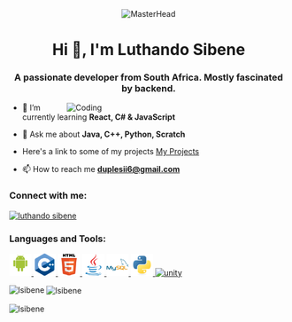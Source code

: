 <html>
<head>

</head>

<div align="center">
  <img src="https://miro.medium.com/v2/resize:fit:996/1*FfBynQBLv37OqXazih_Yyw.gif" alt="MasterHead">
</div>

<h1 align="center">Hi 👋, I'm Luthando Sibene</h1>
<h3 align="center">A passionate developer from South Africa. Mostly fascinated by backend.</h3>
<img align="right" alt="Coding" width="400" src="https://miro.medium.com/max/1360/0*7Q3yvSIv_t0ioJ-Z.gif">


- 🌱 I’m currently learning **React, C# & JavaScript**

- 💬 Ask me about **Java, C++, Python, Scratch**

- Here's a link to some of my projects <a href="">My Projects</a>

- 📫 How to reach me **duplesii6@gmail.com**

<h3 align="left">Connect with me:</h3>
<p align="left">
<a href="https://www.linkedin.com/in/luthando-sibene-64ab041ab/" target="blank">
<img align="center" src="https://raw.githubusercontent.com/rahuldkjain/github-profile-readme-generator/master/src/images/icons/Social/linked-in-alt.svg" alt="luthando sibene" height="30" width="40" /></a>
</p>

<h3 align="left">Languages and Tools:</h3>
<p align="left"> <a href="https://developer.android.com" target="_blank" rel="noreferrer"> <img src="https://raw.githubusercontent.com/devicons/devicon/master/icons/android/android-original-wordmark.svg" alt="android" width="40" height="40"/> </a> <a href="https://www.w3schools.com/cpp/" target="_blank" rel="noreferrer"> <img src="https://raw.githubusercontent.com/devicons/devicon/master/icons/cplusplus/cplusplus-original.svg" alt="cplusplus" width="40" height="40"/> </a> <a href="https://www.w3.org/html/" target="_blank" rel="noreferrer"> <img src="https://raw.githubusercontent.com/devicons/devicon/master/icons/html5/html5-original-wordmark.svg" alt="html5" width="40" height="40"/> </a> <a href="https://www.java.com" target="_blank" rel="noreferrer"> <img src="https://raw.githubusercontent.com/devicons/devicon/master/icons/java/java-original.svg" alt="java" width="40" height="40"/> </a> <a href="https://www.mysql.com/" target="_blank" rel="noreferrer"> <img src="https://raw.githubusercontent.com/devicons/devicon/master/icons/mysql/mysql-original-wordmark.svg" alt="mysql" width="40" height="40"/> </a> <a href="https://www.python.org" target="_blank" rel="noreferrer"> <img src="https://raw.githubusercontent.com/devicons/devicon/master/icons/python/python-original.svg" alt="python" width="40" height="40"/> </a> <a href="https://unity.com/" target="_blank" rel="noreferrer"> <img src="https://www.vectorlogo.zone/logos/unity3d/unity3d-icon.svg" alt="unity" width="40" height="40"/> </a> </p>

<p><img align="left" src="https://github-readme-stats.vercel.app/api/top-langs?username=lsibene&show_icons=true&locale=en&layout=compact" alt="lsibene" /></p>

<p>&nbsp;<img align="center" src="https://github-readme-stats.vercel.app/api?username=lsibene&show_icons=true&locale=en" alt="lsibene" /></p>

<p><img align="center" src="https://github-readme-streak-stats.herokuapp.com/?user=lsibene&" alt="lsibene" /></p>
<html>
